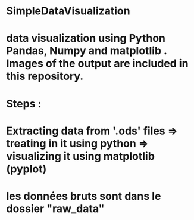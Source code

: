 # SimpleDataVisualization
# data visualization using Python Pandas, Numpy and matplotlib . Images of the output are included in this repository.
# Steps :  
# Extracting data from '.ods' files => treating in it using python => visualizing it using matplotlib (pyplot)
# les données bruts sont dans le dossier "raw_data"
